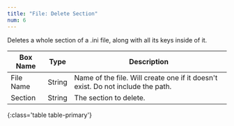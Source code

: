 ```yaml
---
title: "File: Delete Section"
num: 6
---
```


Deletes a whole section of a .ini file, along with all its keys inside of it.

| Box Name | Type | Description | 
|-------|--------|--------
|File Name|	String	|Name of the file. Will create one if it doesn't exist. Do not include the path.
|Section|	String|	The section to delete.
{:class='table table-primary'}










